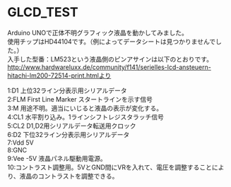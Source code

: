 GLCD_TEST
===================
Arduino UNOで正体不明グラフィック液晶を動かしてみました。  
使用チップはHD44104です。（例によってデータシートは見つかりませんでした。）  
入手した型番：LM523という液晶側のピンアサインは以下のとおりです。  
http://www.hardwareluxx.de/community/f141/serielles-lcd-ansteuern-hitachi-lm200-72514-print.htmlより  
  
1:D1 上位32ライン分表示用シリアルデータ  
2:FLM First Line Marker スタートラインを示す信号  
3:M 用途不明。適当にいじると液晶の表示が変化する。  
4:CL1 水平割り込み。1ラインシフトレジスタラッチ信号  
5:CL2 D1,D2用シリアルデータ転送用クロック  
6:D2 下位32ライン分表示用シリアルデータ  
7:Vdd 5V  
8:GNC  
9:Vee -5V 液晶パネル駆動用電源。  
10:コントラスト調整用。5VとGND間にVRを入れて、電圧を調整することにより、液晶のコントラストを調整できる。  


